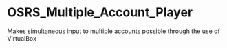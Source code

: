 # OSRS_Multiple_Account_Player
Makes simultaneous input to multiple accounts possible through the use of VirtualBox
